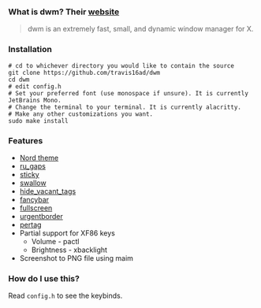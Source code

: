 ### What is dwm? Their [website](https://dwm.suckless.org/)
> dwm is an extremely fast, small, and dynamic window manager for X.

### Installation
    # cd to whichever directory you would like to contain the source
    git clone https://github.com/travis16ad/dwm
    cd dwm
    # edit config.h
    # Set your preferred font (use monospace if unsure). It is currently JetBrains Mono.
    # Change the terminal to your terminal. It is currently alacritty.
    # Make any other customizations you want.
    sudo make install

### Features
* [Nord theme](https://www.nordtheme.com/)
* [ru_gaps](https://dwm.suckless.org/patches/ru_gaps/)
* [sticky](https://dwm.suckless.org/patches/sticky/)
* [swallow](https://dwm.suckless.org/patches/swallow/)
* [hide_vacant_tags](https://dwm.suckless.org/patches/hide_vacant_tags/)
* [fancybar](https://dwm.suckless.org/patches/fancybar/)
* [fullscreen](https://dwm.suckless.org/patches/fullscreen/)
* [urgentborder](https://dwm.suckless.org/patches/urgentborder/)
* [pertag](https://dwm.suckless.org/patches/pertag/)
* Partial support for XF86 keys
  * Volume - pactl
  * Brightness - xbacklight
* Screenshot to PNG file using maim

### How do I use this?
Read `config.h` to see the keybinds.
